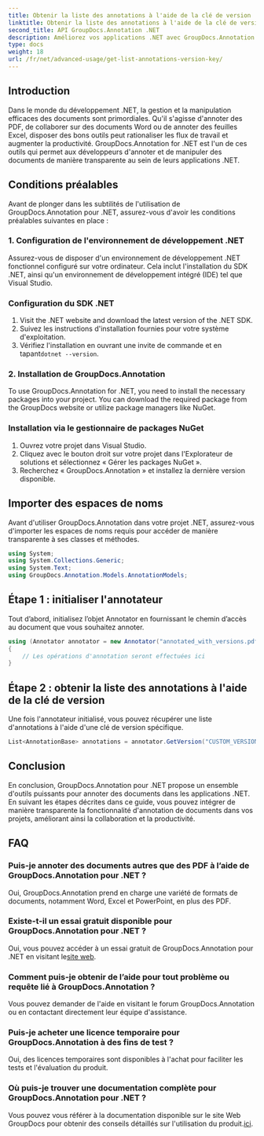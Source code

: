 ```yaml
---
title: Obtenir la liste des annotations à l'aide de la clé de version
linktitle: Obtenir la liste des annotations à l'aide de la clé de version
second_title: API GroupDocs.Annotation .NET
description: Améliorez vos applications .NET avec GroupDocs.Annotation pour une annotation transparente des documents. Suivez notre guide étape par étape pour une intégration efficace.
type: docs
weight: 18
url: /fr/net/advanced-usage/get-list-annotations-version-key/
---
```

## Introduction
Dans le monde du développement .NET, la gestion et la manipulation efficaces des documents sont primordiales. Qu'il s'agisse d'annoter des PDF, de collaborer sur des documents Word ou de annoter des feuilles Excel, disposer des bons outils peut rationaliser les flux de travail et augmenter la productivité. GroupDocs.Annotation for .NET est l'un de ces outils qui permet aux développeurs d'annoter et de manipuler des documents de manière transparente au sein de leurs applications .NET.
## Conditions préalables
Avant de plonger dans les subtilités de l'utilisation de GroupDocs.Annotation pour .NET, assurez-vous d'avoir les conditions préalables suivantes en place :
### 1. Configuration de l'environnement de développement .NET
Assurez-vous de disposer d'un environnement de développement .NET fonctionnel configuré sur votre ordinateur. Cela inclut l'installation du SDK .NET, ainsi qu'un environnement de développement intégré (IDE) tel que Visual Studio.
### Configuration du SDK .NET
1. Visit the .NET website and download the latest version of the .NET SDK.
2. Suivez les instructions d'installation fournies pour votre système d'exploitation.
3.  Vérifiez l'installation en ouvrant une invite de commande et en tapant`dotnet --version`.
### 2. Installation de GroupDocs.Annotation
To use GroupDocs.Annotation for .NET, you need to install the necessary packages into your project. You can download the required package from the GroupDocs website or utilize package managers like NuGet.
### Installation via le gestionnaire de packages NuGet
1. Ouvrez votre projet dans Visual Studio.
2. Cliquez avec le bouton droit sur votre projet dans l'Explorateur de solutions et sélectionnez « Gérer les packages NuGet ».
3. Recherchez « GroupDocs.Annotation » et installez la dernière version disponible.

## Importer des espaces de noms
Avant d'utiliser GroupDocs.Annotation dans votre projet .NET, assurez-vous d'importer les espaces de noms requis pour accéder de manière transparente à ses classes et méthodes.
```csharp
using System;
using System.Collections.Generic;
using System.Text;
using GroupDocs.Annotation.Models.AnnotationModels;
```
## Étape 1 : initialiser l'annotateur
Tout d’abord, initialisez l’objet Annotator en fournissant le chemin d’accès au document que vous souhaitez annoter.
```csharp
using (Annotator annotator = new Annotator("annotated_with_versions.pdf"))
{
    // Les opérations d'annotation seront effectuées ici
}
```
## Étape 2 : obtenir la liste des annotations à l'aide de la clé de version
Une fois l'annotateur initialisé, vous pouvez récupérer une liste d'annotations à l'aide d'une clé de version spécifique.
```csharp
List<AnnotationBase> annotations = annotator.GetVersion("CUSTOM_VERSION");
```

## Conclusion
En conclusion, GroupDocs.Annotation pour .NET propose un ensemble d'outils puissants pour annoter des documents dans les applications .NET. En suivant les étapes décrites dans ce guide, vous pouvez intégrer de manière transparente la fonctionnalité d'annotation de documents dans vos projets, améliorant ainsi la collaboration et la productivité.
## FAQ
### Puis-je annoter des documents autres que des PDF à l’aide de GroupDocs.Annotation pour .NET ?
Oui, GroupDocs.Annotation prend en charge une variété de formats de documents, notamment Word, Excel et PowerPoint, en plus des PDF.
### Existe-t-il un essai gratuit disponible pour GroupDocs.Annotation pour .NET ?
 Oui, vous pouvez accéder à un essai gratuit de GroupDocs.Annotation pour .NET en visitant le[site web](https://releases.groupdocs.com/annotation/net/).
### Comment puis-je obtenir de l’aide pour tout problème ou requête lié à GroupDocs.Annotation ?
Vous pouvez demander de l'aide en visitant le forum GroupDocs.Annotation ou en contactant directement leur équipe d'assistance.
### Puis-je acheter une licence temporaire pour GroupDocs.Annotation à des fins de test ?
Oui, des licences temporaires sont disponibles à l'achat pour faciliter les tests et l'évaluation du produit.
### Où puis-je trouver une documentation complète pour GroupDocs.Annotation pour .NET ?
 Vous pouvez vous référer à la documentation disponible sur le site Web GroupDocs pour obtenir des conseils détaillés sur l'utilisation du produit.[ici]( https://reference.groupdocs.com/annotation/net/).